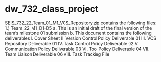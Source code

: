 # dw_732_class_project

SEIS_732_22_Team_01_M1_VCS_Repository.zip contains the following files:
1.) Team_22_M1_D1-D5
a. This is an initial draft of the final version of the team’s milestone 01 submission
b. This document contains the following deliverables
I. Cover Sheet
II. Version Control Policy Deliverable 01
III. VCS Repository Deliverable 01
IV. Task Control Policy Deliverable 02
V. Communication Policy Deliverable 03
VI. Tool Policy Deliverable 04
VII. Team Liaison Deliverable 06
VIII. Task Tracking File
